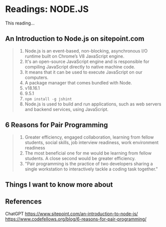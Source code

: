 # Readings: NODE.JS
This reading...
## An Introduction to Node.js on sitepoint.com
>  1. Node.js is an event-based, non-blocking, asynchronous I/O runtime built on Chrome’s V8 JavaScript engine.
>  2. It's an open-source JavaScript engine and is responsible for compiling JavaScript directly to native machine code.
>  3. It means that it can be used to execute JavaScript on our computers.
>  4. A package manager that comes bundled with Node.
>  5. v18.16.1
>  6. 9.5.1
>  7. `npm install -g jshint`
>  8. Node.js is used to build and run applications, such as web servers and backend services, using JavaScript. 

## 6 Reasons for Pair Programming
>  1. Greater efficiency, engaged collaboration, learning from fellow students, social skills, job interview readiness, work environment readiness
>  2. The most beneficial one for me would be learning from fellow students. A close second would be greater efficiency.
>  3. "Pair programming is the practice of two developers sharing a single workstation to interactively tackle a coding task together."

## Things I want to know more about

## References
ChatGPT
https://www.sitepoint.com/an-introduction-to-node-js/
https://www.codefellows.org/blog/6-reasons-for-pair-programming/
